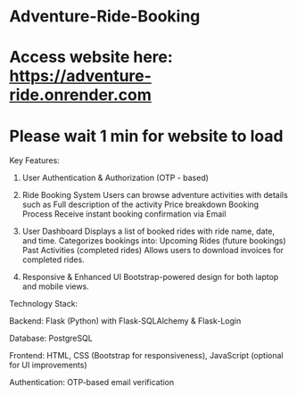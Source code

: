 # Adventure-Ride-Booking

# Access website here: https://adventure-ride.onrender.com
# Please wait 1 min for website to load

Key Features:
1. User Authentication & Authorization (OTP - based)

2. Ride Booking System
Users can browse adventure activities with details such as
Full description of the activity
Price breakdown
Booking Process
Receive instant booking confirmation via Email

3. User Dashboard
Displays a list of booked rides with ride name, date, and time.
Categorizes bookings into:
Upcoming Rides (future bookings)
Past Activities (completed rides)
Allows users to download invoices for completed rides.

4. Responsive & Enhanced UI
Bootstrap-powered design for both laptop and mobile views.

Technology Stack:

Backend: Flask (Python) with Flask-SQLAlchemy & Flask-Login

Database: PostgreSQL

Frontend: HTML, CSS (Bootstrap for responsiveness), JavaScript (optional for UI improvements)

Authentication: OTP-based email verification

